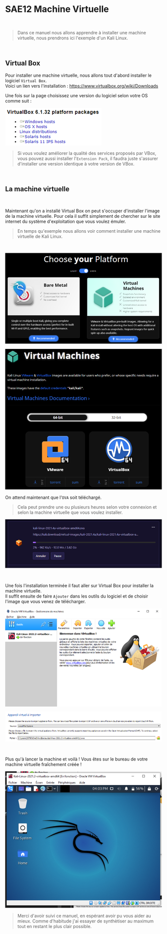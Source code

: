 # SAE12 Machine Virtuelle

<!--Hugo Navarro 22/01/2022-->

<br />

> Dans ce manuel nous allons apprendre à installer une machine virtuelle, nous prendrons ici l'exemple d'un Kali Linux.

<br />

## **Virtual Box**

Pour installer une machine virtuelle, nous allons tout d'abord installer le logiciel `Virtual Box`.  
Voici un lien vers l'installation : https://www.virtualbox.org/wiki/Downloads

Une fois sur la page choisissez une version du logiciel selon votre OS comme suit :

![Installer Virtual Box](Images/vboxdl.PNG)

> Si vous voulez améliorer la qualité des services proposés par VBox, vous pouvez aussi installer l'`Extension Pack`, il faudra juste s'assurer d'installer une version identique à votre version de VBox.

<br />

## **La machine virtuelle**

<br />

Maintenant qu'on a installé Virtual Box on peut s'occuper d'installer l'image de la machine virtuelle. Pour cela il suffit simplement de chercher sur le site internet du système d'exploitation que vous voulez émuler.

> En temps qu'exemple nous allons voir comment installer une machine virtuelle de Kali Linux.

<br />

![On se rend sur le site de Kali](Images/kali1.PNG)

![On choisi la machine virtuelle VBox](Images/kali2.PNG)

On attend maintenant que l'`OVA` soit téléchargé.

> Cela peut prendre une ou plusieurs heures selon votre connexion et selon la machine virtuelle que vous voulez installer.

![Plus qu'à attendre l'installation](Images/kali3.PNG)

<br />

Une fois l'installation terminée il faut aller sur Virtual Box pour installer la machine virtuelle.  
Il suffit ensuite de faire `Ajouter` dans les outils du logiciel et de choisir l'image que vous venez de télécharger.

![On importe la VM](Images/importvm.PNG)

![On indique le chemin vers l'image](Images/pathvm.PNG)

<br />

Plus qu'à lancer la machine et voilà ! Vous êtes sur le bureau de votre machine virtuelle fraîchement créée !

![Voici sur le bureau](Images/desktopvm.PNG)

> Merci d'avoir suivi ce manuel, en espérant avoir pu vous aider au mieux. Comme d'habitude j'ai essayer de synthètiser au maximum tout en restant le plus clair possible.
